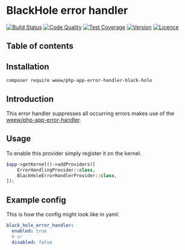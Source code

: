 # BlackHole error handler

[![Build Status](https://img.shields.io/travis/weew/php-app-error-handler-black-hole.svg)](https://travis-ci.org/weew/php-app-error-handler-black-hole)
[![Code Quality](https://img.shields.io/scrutinizer/g/weew/php-app-error-handler-black-hole.svg)](https://scrutinizer-ci.com/g/weew/php-app-error-handler-black-hole)
[![Test Coverage](https://img.shields.io/coveralls/weew/php-app-error-handler-black-hole.svg)](https://coveralls.io/github/weew/php-app-error-handler-black-hole)
[![Version](https://img.shields.io/packagist/v/weew/php-app-error-handler-black-hole.svg)](https://packagist.org/packages/weew/php-app-error-handler-black-hole)
[![Licence](https://img.shields.io/packagist/l/weew/php-app-error-handler-black-hole.svg)](https://packagist.org/packages/weew/php-app-error-handler-black-hole)

## Table of contents

## Installation

`composer require weew/php-app-error-handler-black-hole`

## Introduction

This error handler suppresses all occurring errors makes use of the [weew/php-app-error-handler](https://github.com/weew/php-app-error-handler).

## Usage

To enable this provider simply register it on the kernel.

```php
$app->getKernel()->addProviders([
    ErrorHandlingProvider::class,
    BlackHoleErrorHandlerProvider::class,
]);
```

## Example config

This is how the config might look like in yaml:

```yaml
black_hole_error_handler:
  enabled: true
  # or
  disabled: false
```


